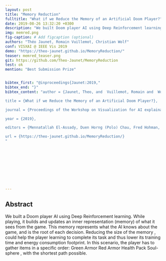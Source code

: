 ```yaml
---
layout: post
title: "Memory Reduction"
fulltitle: "What if we Reduce the Memory of an Artificial Doom Player?"
date: 2019-08-26 13:32:20 +0300
description: "We built Doom player AI using Deep Reinforcement learning. While playing, it builds and updates an inner representation (memory) of the game, its environment. Reducing this memory could help the player learning to complete its task and thus lower both its training time and energy consumption footprint."
img: memred.png
fig-caption: # Add figcaption (optional)
authors: "Théo Jaunet, Romain Vuillemot, Christian Wolf"
conf: VISXAI @ IEEE Vis 2019
demo: "https://theo-jaunet.github.io/MemoryReduction/"
teaser: memred_teaser.png
git: https://github.com/Theo-Jaunet/MemoryReduction
test: ok
mention: "Best Submission Prize"


bibtex_first: "@inproceedings{Jaunet:2019,"
bibtex_end: "}"
bibtex_content: "author = {Jaunet, Theo, and  Vuillemot, Romain and  Wolf, Christian},

title = {What if we Reduce the Memory of an Artificial Doom Player?},

journal = {Proceedings of the Workshop on Visualization for AI explainability (VISxAI)},

year = {2019},

editors = {Mennatallah El-Assady, Duen Horng (Polo) Chau, Fred Hohman, Adam Perer, Hendrik Strobelt, Fernanda Viégas},

url = {https://theo-jaunet.github.io/MemoryReduction/}
"










---
```



## Abstract   


We built a Doom player AI  using Deep Reinforcement learning. While playing, it builds and updates an inner representation (memory) of what it sees from the game. This memory represents what the AI knows about the game, and is the root of each decision. Reducing the size of the memory , could help the player learning to complete its task and thus lower its training time and energy consumption footprint. In this scenario, the player has to gather items in a specific order: Green Armor   Red Armor   Health Pack   Soul-sphere  , with the shortest path possible.

 

 

 

 

 

